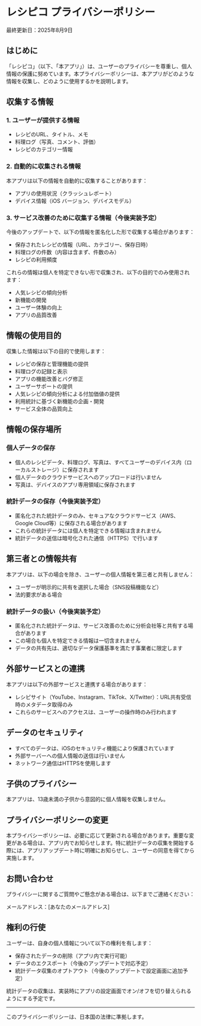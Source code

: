# レシピコ プライバシーポリシー

最終更新日：2025年8月9日

## はじめに

「レシピコ」（以下、「本アプリ」）は、ユーザーのプライバシーを尊重し、個人情報の保護に努めています。本プライバシーポリシーは、本アプリがどのような情報を収集し、どのように使用するかを説明します。

## 収集する情報 

### 1. ユーザーが提供する情報
- レシピのURL、タイトル、メモ
- 料理ログ（写真、コメント、評価）
- レシピのカテゴリー情報

### 2. 自動的に収集される情報
本アプリは以下の情報を自動的に収集することがあります：
- アプリの使用状況（クラッシュレポート）
- デバイス情報（iOS バージョン、デバイスモデル）

### 3. サービス改善のために収集する情報（今後実装予定）
今後のアップデートで、以下の情報を匿名化した形で収集する場合があります：
- 保存されたレシピの情報（URL、カテゴリー、保存日時）
- 料理ログの件数（内容は含まず、件数のみ）
- レシピの利用頻度

これらの情報は個人を特定できない形で収集され、以下の目的でのみ使用されます：
- 人気レシピの傾向分析
- 新機能の開発
- ユーザー体験の向上
- アプリの品質改善

## 情報の使用目的

収集した情報は以下の目的で使用します：
- レシピの保存と管理機能の提供
- 料理ログの記録と表示
- アプリの機能改善とバグ修正
- ユーザーサポートの提供
- 人気レシピの傾向分析による付加価値の提供
- 利用統計に基づく新機能の企画・開発
- サービス全体の品質向上

## 情報の保存場所

### 個人データの保存
- 個人のレシピデータ、料理ログ、写真は、すべてユーザーのデバイス内（ローカルストレージ）に保存されます
- 個人データのクラウドサービスへのアップロードは行いません
- 写真は、デバイスのアプリ専用領域に保存されます

### 統計データの保存（今後実装予定）
- 匿名化された統計データのみ、セキュアなクラウドサービス（AWS、Google Cloud等）に保存される場合があります
- これらの統計データには個人を特定できる情報は含まれません
- 統計データの送信は暗号化された通信（HTTPS）で行います

## 第三者との情報共有

本アプリは、以下の場合を除き、ユーザーの個人情報を第三者と共有しません：
- ユーザーが明示的に共有を選択した場合（SNS投稿機能など）
- 法的要求がある場合

### 統計データの扱い（今後実装予定）
- 匿名化された統計データは、サービス改善のために分析会社等と共有する場合があります
- この場合も個人を特定できる情報は一切含まれません
- データの共有先は、適切なデータ保護基準を満たす事業者に限定します

## 外部サービスとの連携

本アプリは以下の外部サービスと連携する場合があります：
- レシピサイト（YouTube、Instagram、TikTok、X/Twitter）：URL共有受信時のメタデータ取得のみ
- これらのサービスへのアクセスは、ユーザーの操作時のみ行われます

## データのセキュリティ

- すべてのデータは、iOSのセキュリティ機能により保護されています
- 外部サーバーへの個人情報の送信は行いません
- ネットワーク通信はHTTPSを使用します

## 子供のプライバシー

本アプリは、13歳未満の子供から意図的に個人情報を収集しません。

## プライバシーポリシーの変更

本プライバシーポリシーは、必要に応じて更新される場合があります。重要な変更がある場合は、アプリ内でお知らせします。特に統計データの収集を開始する際には、アプリアップデート時に明確にお知らせし、ユーザーの同意を得てから実施します。

## お問い合わせ

プライバシーに関するご質問やご懸念がある場合は、以下までご連絡ください：

メールアドレス：[あなたのメールアドレス]

## 権利の行使

ユーザーは、自身の個人情報について以下の権利を有します：
- 保存されたデータの削除（アプリ内で実行可能）
- データのエクスポート（今後のアップデートで対応予定）
- 統計データ収集のオプトアウト（今後のアップデートで設定画面に追加予定）

統計データの収集は、実装時にアプリの設定画面でオン/オフを切り替えられるようにする予定です。

---

このプライバシーポリシーは、日本国の法律に準拠します。
